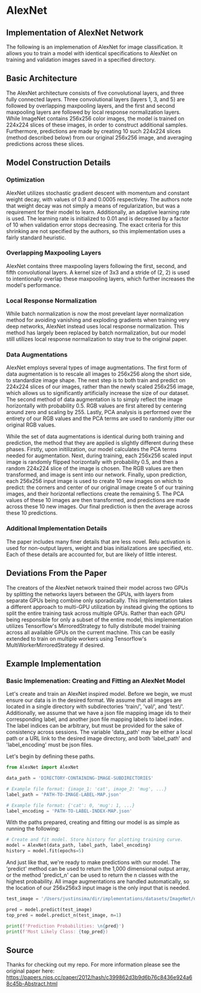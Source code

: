 # AlexNet
## Implementation of AlexNet Network
The following is an implemenation of AlexNet for image classification. It allows you to train a model with identical specifications to AlexNet on training and validation images saved in a specified directory.

## Basic Architecture
The AlexNet architecture consists of five convolutional layers, and three fully connected layers.
Three convolutional layers (layers 1, 3, and 5) are followed by overlapping maxpooling layers,
and the first and second maxpooling layers are followed by local response normalization layers.
While ImageNet contains 256x256 color images, the model is trained on 224x224 slices of these images,
in order to construct additional samples.
Furthermore, predictions are made by creating 10 such 224x224 slices (method described below) from our original 256x256 image,
and averaging predictions across these slices.

## Model Construction Details
### Optimization
AlexNet utilizes stochastic gradient descent with momentum and constant weight decay, with values of 0.9 and 0.0005 respectivley. The authors note that weight decay was not simply a means of regularization, but was a requirement for their model to learn. Additionally, an adaptive learning rate is used. The learning rate is initialized to 0.01 and is decreased by a factor of 10 when validation error stops decreasing. The exact criteria for this shrinking are not specified by the authors, so this implementation uses a fairly standard heuristic.

### Overlapping Maxpooling Layers
AlexNet contains three maxpooling layers following the first, second, and fifth convolutional layers. A kernel size of 3x3 and a stride of (2, 2) is used to intentionally overlap these maxpooling layers, which further increases the model's performance.

### Local Response Normalization
While batch normalization is now the most prevelant layer normalization method for avoiding vanishing and exploding gradients when training very deep networks, AlexNet instead uses local response normalization. This method has largely been replaced by batch normalization, but our model still utilizes local response normalization to stay true to the original paper.

### Data Augmentations
AlexNet employs several types of image augmentations. The first form of data augmentation is to rescale all images to 256x256 along the short side, to standardize image shape. The next step is to both train and predict on 224x224 slices of our images, rather than the newly scaled 256x256 image, which allows us to significantly artificially increase the size of our dataset. The second method of data augmentation is to simply reflect the image horizontally with probability 0.5. RGB values are first altered by centering around zero and scaling by 255. Lastly, PCA analysis is performed over the entirety of our RGB values and the PCA terms are used to randomly jitter our original RGB values.

While the set of data augmentations is identical during both training and prediction, the method that they are applied is slightly different during these phases. Firstly, upon initilization, our model calculates the PCA terms needed for augmentation. Next, during training, each 256x256 scaled input image is randomly flipped horizontally with probability 0.5, and then a random 224x224 slice of the image is chosen. The RGB values are then transformed, and image is sent into our network. Finally, upon prediction, each 256x256 input image is used to create 10 new images on which to predict: the corners and center of our original image create 5 of our training images, and their horizontal reflections create the remaining 5. The PCA values of these 10 images are then transformed, and predictions are made across these 10 new images. Our final prediction is then the average across these 10 predictions.

### Additional Implementation Details
The paper includes many finer details that are less novel. Relu activation is used for non-output layers, weight and bias initializations are specified, etc. Each of these details are accounted for, but are likely of little interest.

## Deviations From the Paper
The creators of the AlexNet network trained their model across two GPUs by splitting the networks layers between the GPUs, with layers from separate GPUs being combine only sporadically. This implementation takes a different approach to multi-GPU utilization by instead giving the options to split the entire training task across multiple GPUs. Rather than each GPU being responsible for only a subset of the entire model, this implementation utilizes Tensorflow's MirroredStrategy to fully distribute model training across all available GPUs on the current machine. This can be easily extended to train on multiple workers using Tensorflow's MultiWorkerMirroredStrategy if desired.

## Example Implementation
### Basic Implemenation: Creating and Fitting an AlexNet Model
Let's create and train an AlexNet inspired model. Before we begin, we must ensure our data is in the desired format. We assume that all images are located in a single directory with subdirectories 'train/', 'val/', and 'test/'. Additionally, we assume that we have a json file mapping image ids to their corresponding label, and another json file mapping labels to label index. The label indices can be arbitrary, but must be provided for the sake of consistency across sessions. The variable 'data_path' may be either a local path or a URL link to the desired image directory, and both 'label_path' and 'label_encoding' must be json files.

Let's begin by defining these paths.


```python
from AlexNet import AlexNet

data_path = 'DIRECTORY-CONTAINING-IMAGE-SUBDIRECTORIES'

# Example file format: {image_1: 'cat', image_2: 'mug', ...}
label_path = 'PATH-TO-IMAGE-LABEL-MAP.json'

# Example file format: {'cat': 0, 'mug': 1, ...}
label_encoding = 'PATH-TO-LABEL-INDEX-MAP.json'

```

With the paths prepared, creating and fitting our model is as simple as running the following:


```python
# Create and fit model. Store history for plotting training curve.
model = AlexNet(data_path, label_path, label_encoding)
history = model.fit(epochs=5)

```

And just like that, we're ready to make predictions with our model. The 'predict' method can be used to return the 1,000 dimensional output array, or the method 'predict_n' can be used to return the n classes with the highest probability. All image augmentations are handled automatically, so the location of our 256x256x3 input image is the only input that is needed.



```python
test_image = '/Users/justinsima/dir/implementations/datasets/ImageNet/dummy_data/test/ILSVRC2012_test_00018560.JPEG'

pred = model.predict(test_image)
top_pred = model.predict_n(test_image, n=1)

print(f'Prediction Probabilities: \n{pred}')
print(f'Most Likely Class: {top_pred})
```

## Source
Thanks for checking out my repo. For more information please see the original paper here: https://papers.nips.cc/paper/2012/hash/c399862d3b9d6b76c8436e924a68c45b-Abstract.html
